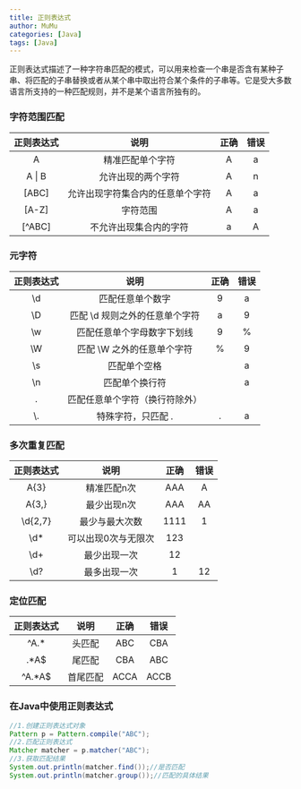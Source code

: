 ```yaml
---
title: 正则表达式
author: MuMu
categories: [Java]
tags: [Java]
---
```


正则表达式描述了一种字符串匹配的模式，可以用来检查一个串是否含有某种子串、将匹配的子串替换或者从某个串中取出符合某个条件的子串等。它是受大多数语言所支持的一种匹配规则，并不是某个语言所独有的。

### 字符范围匹配

| 正则表达式 |               说明               | 正确 | 错误 |
| :--------: | :------------------------------: | :--: | :--: |
|     A      |         精准匹配单个字符         |  A   |  a   |
|   A \| B   |        允许出现的两个字符        |  A   |  n   |
|   [ABC]    | 允许出现字符集合内的任意单个字符 |  A   |  a   |
|   [A-Z]    |             字符范围             |  A   |  a   |
|   [^ABC]   |      不允许出现集合内的字符      |  a   |  A   |

### 元字符

| 正则表达式 |              说明              | 正确 | 错误 |
| :--------: | :----------------------------: | :--: | :--: |
|     \d     |        匹配任意单个数字        |  9   |  a   |
|     \D     | 匹配 \d 规则之外的任意单个字符 |  a   |  9   |
|     \w     |   匹配任意单个字母数字下划线   |  9   |  %   |
|     \W     |   匹配 \W 之外的任意单个字符   |  %   |  9   |
|     \s     |          匹配单个空格          |      |  a   |
|     \n     |         匹配单个换行符         |      |  a   |
|     .      | 匹配任意单个字符（换行符除外） |      |      |
|    \\.     |       特殊字符，只匹配 .       |  .   |  a   |

### 多次重复匹配

| 正则表达式 |        说明         | 正确 | 错误 |
| :--------: | :-----------------: | :--: | :--: |
|    A{3}    |     精准匹配n次     | AAA  |  A   |
|   A{3,}    |     最少出现n次     | AAA  |  AA  |
|  \d{2,7}   |   最少与最大次数    | 1111 |  1   |
|    \d*     | 可以出现0次与无限次 | 123  |      |
|    \d+     |    最少出现一次     |  12  |      |
|    \d?     |    最多出现一次     |  1   |  12  |

### 定位匹配

| 正则表达式 |   说明   | 正确 | 错误 |
| :--------: | :------: | :--: | :--: |
|    ^A.*    |  头匹配  | ABC  | CBA  |
|    .*A$    |  尾匹配  | CBA  | ABC  |
|   ^A.*A$   | 首尾匹配 | ACCA | ACCB |

 

### 在Java中使用正则表达式

```java
//1.创建正则表达式对象
Pattern p = Pattern.compile("ABC");
//2.匹配正则表达式
Matcher matcher = p.matcher("ABC");
//3.获取匹配结果
System.out.println(matcher.find());//是否匹配
System.out.println(matcher.group());//匹配的具体结果
```

